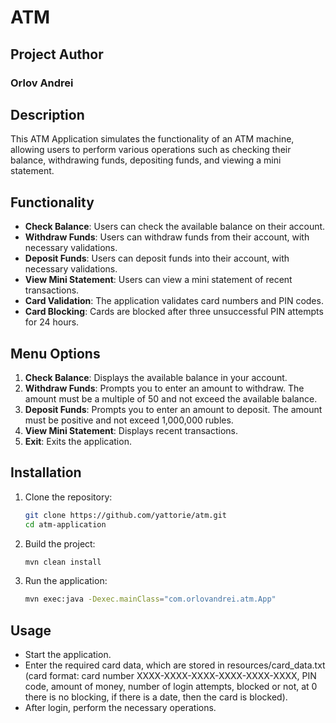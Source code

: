 # ATM

## Project Author
### Orlov Andrei

## Description
This ATM Application simulates the functionality of an ATM machine, allowing users to perform various operations such as checking their balance, withdrawing funds, depositing funds, and viewing a mini statement.

## Functionality
- **Check Balance**: Users can check the available balance on their account.
- **Withdraw Funds**: Users can withdraw funds from their account, with necessary validations.
- **Deposit Funds**: Users can deposit funds into their account, with necessary validations.
- **View Mini Statement**: Users can view a mini statement of recent transactions.
- **Card Validation**: The application validates card numbers and PIN codes.
- **Card Blocking**: Cards are blocked after three unsuccessful PIN attempts for 24 hours.

## Menu Options
1. **Check Balance**: Displays the available balance in your account.
2. **Withdraw Funds**: Prompts you to enter an amount to withdraw. The amount must be a multiple of 50 and not exceed the available balance.
3. **Deposit Funds**: Prompts you to enter an amount to deposit. The amount must be positive and not exceed 1,000,000 rubles.
4. **View Mini Statement**: Displays recent transactions.
5. **Exit**: Exits the application.

## Installation
1. Clone the repository:
   ```sh
   git clone https://github.com/yattorie/atm.git
   cd atm-application
   ```

2. Build the project:
   ```sh
   mvn clean install
   ```

3. Run the application:
   ```sh
   mvn exec:java -Dexec.mainClass="com.orlovandrei.atm.App"
   ```

## Usage
- Start the application.
- Enter the required card data, which are stored in resources/card_data.txt (card format: card number XXXX-XXXX-XXXX-XXXX-XXXX-XXXX, PIN code, amount of money, number of login attempts, blocked or not, at 0 there is no blocking, if there is a date, then the card is blocked).
- After login, perform the necessary operations.
